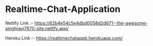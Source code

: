 # Realtime-Chat-Application


Netlify Link :- https://62b4e54c5e4dbd0058d2d671--the-awesome-singhravi7870-site.netlify.app/

Heroku Link :- https://realtimechatappb.herokuapp.com/
